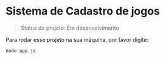 # Sistema de Cadastro de jogos #

> Status do projeto: Em desenvolvimento 

Para rodar esse projeto na sua máquina, por favor digite:

```
node app.js
```
